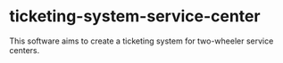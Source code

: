 # ticketing-system-service-center
This software aims to create a ticketing system for two-wheeler service centers. 
